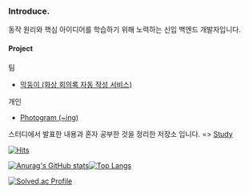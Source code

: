 ### Introduce.
동작 원리와 핵심 아이디어를 학습하기 위해 노력하는 신입 백엔드 개발자입니다. 

#### Project
팀
- [막둥이 (화상 회의록 자동 작성 서비스)](https://regal-dogwood-000.notion.site/57e4b1c19f454d71abca3d72ec929caf)

개인
- [Photogram (~ing)](https://regal-dogwood-000.notion.site/Photogram-ing-71a41758dabe4813afc167188595327e)

스터디에서 발표한 내용과 혼자 공부한 것을 정리한 저장소 입니다. => [Study](https://regal-dogwood-000.notion.site/Study-984f05ca1ccc4ca6a12e44c4625ab6a3)

[![Hits](https://hits.seeyoufarm.com/api/count/incr/badge.svg?url=https%3A%2F%2Fgithub.com%2Fgunny6026%2Fhit-counter&count_bg=%2379C83D&title_bg=%23504B4B&icon=maserati.svg&icon_color=%23C4C8D1&title=hits&edge_flat=false)](https://hits.seeyoufarm.com)



[![Anurag's GitHub stats](https://github-readme-stats.vercel.app/api?username=connieya&theme=tokyonight&line_height=20)](https://github.com/anuraghazra/github-readme-stats)[![Top Langs](https://github-readme-stats.vercel.app/api/top-langs/?username=connieya&layout=compact&theme=tokyonight&langs_count=6)](https://github.com/anuraghazra/github-readme-stats)




[![Solved.ac Profile](http://mazassumnida.wtf/api/v2/generate_badge?boj=gunny6026)](https://solved.ac/gunny6026/)


<!--
**gunny6026/gunny6026** is a ✨ _special_ ✨ repository because its `README.md` (this file) appears on your GitHub profile.

Here are some ideas to get you started:

- 🔭 I’m currently working on ...
- 🌱 I’m currently learning ...
- 👯 I’m looking to collaborate on ...
- 🤔 I’m looking for help with ...
- 💬 Ask me about ...
- 📫 How to reach me: ...
- 😄 Pronouns: ...
- ⚡ Fun fact: ...
-->
<br/>

